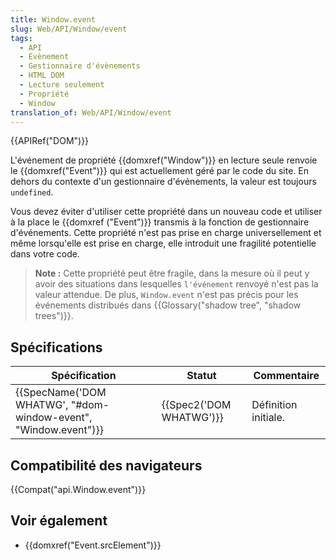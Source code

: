 ```yaml
---
title: Window.event
slug: Web/API/Window/event
tags:
  - API
  - Evènement
  - Gestionnaire d'évènements
  - HTML DOM
  - Lecture seulement
  - Propriété
  - Window
translation_of: Web/API/Window/event
---
```

{{APIRef("DOM")}}

L'événement de propriété {{domxref("Window")}} en lecture seule renvoie le {{domxref("Event")}} qui est actuellement géré par le code du site. En dehors du contexte d'un gestionnaire d'événements, la valeur est toujours `undefined`.

Vous devez éviter d'utiliser cette propriété dans un nouveau code et utiliser à la place le {{domxref ("Event")}} transmis à la fonction de gestionnaire d'événements. Cette propriété n'est pas prise en charge universellement et même lorsqu'elle est prise en charge, elle introduit une fragilité potentielle dans votre code.

> **Note :** Cette propriété peut être fragile, dans la mesure où il peut y avoir des situations dans lesquelles `l'événement` renvoyé n'est pas la valeur attendue. De plus, `Window.event` n'est pas précis pour les événements distribués dans {{Glossary("shadow tree", "shadow trees")}}.

## Spécifications

| Spécification                                                                        | Statut                           | Commentaire          |
| ------------------------------------------------------------------------------------ | -------------------------------- | -------------------- |
| {{SpecName('DOM WHATWG', "#dom-window-event", "Window.event")}} | {{Spec2('DOM WHATWG')}} | Définition initiale. |

## Compatibilité des navigateurs

{{Compat("api.Window.event")}}

## Voir également

- {{domxref("Event.srcElement")}}
